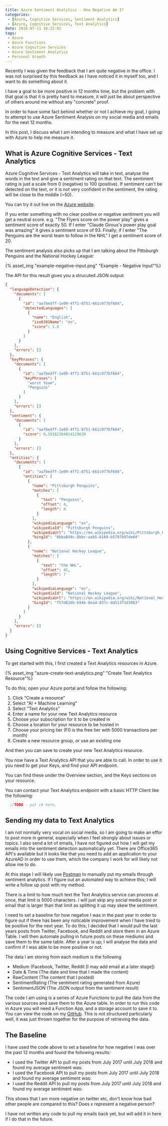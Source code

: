 ```yaml
---
title: Azure Sentiment Analytics - How Negative Am I?
categories:
 - [Azure, Cognitive Services, Sentiment Analytics]
 - [Azure, Cognitive Services, Text Analytics]
date: 2018-07-11 16:22:01
tags:
 - Azure
 - Azure Functions
 - Azure Cognitive Services
 - Azure Sentiment Analytics
 - Personal Growth
---
```

Recently I was given the feedback that I am quite negative in the office. I was not surprised by this feedback as I have noticed it in myself too, and I want to do something about it.

I have a goal to be more positive in 12 months time, but the problem with that goal is that it is pretty hard to measure, it will just be about perspective of others around me without any "concrete" proof.

In order to have some fact behind whether or not I achieve my goal, I going to attempt to use Azure Sentiment Analysis on my social media and emails for the next 12 months.

In this post, I discuss what I am intending to measure and what I have set up with Azure to help me measure it.
<!-- more --> 

## What is Azure Cognitive Services - Text Analytics

Azure Cognitive Services - Text Analytics will take in text, analyse the words in the text and give a sentiment rating on that text. The sentiment rating is just a scale from 0 (negative) to 100 (positive). If sentiment can't be detected on the text, or it is not very confident in the sentiment, the rating will be close to the middle (~50).

You can try it out live on the [Azure website](https://azure.microsoft.com/en-us/services/cognitive-services/text-analytics/?v=18.05).

If you enter something with no clear positive or negative sentiment you will get a neutral score.
e.g. "The Flyers score on the power play" gives a sentiment score of exactly 50. If I enter "Claude Giroux's power play goal was amazing" it gives a sentiment score of 93. Finally; if I enter "The Penguins are the worst team to follow in the NHL" I get a sentiment score of 20.

The sentiment analysis also picks up that I am talking about the Pittsburgh Penguins and the National Hockey League:

{% asset_img "example-negative-input.png" "Example - Negative Input"%}

The API for this result gives you a strucuted JSON output:

```json
{
  "languageDetection": {
    "documents": [
      {
        "id": "aa7bedff-1e09-4ff1-8751-661c977bf684",
        "detectedLanguages": [
          {
            "name": "English",
            "iso6391Name": "en",
            "score": 1.0
          }
        ]
      }
    ],
    "errors": []
  },
  "keyPhrases": {
    "documents": [
      {
        "id": "aa7bedff-1e09-4ff1-8751-661c977bf684",
        "keyPhrases": [
          "worst team",
          "Penguins"
        ]
      }
    ],
    "errors": []
  },
  "sentiment": {
    "documents": [
      {
        "id": "aa7bedff-1e09-4ff1-8751-661c977bf684",
        "score": 0.19182384014129639
      }
    ],
    "errors": []
  },
  "entities": {
    "documents": [
      {
        "id": "aa7bedff-1e09-4ff1-8751-661c977bf684",
        "entities": [
          {
            "name": "Pittsburgh Penguins",
            "matches": [
              {
                "text": "Penguins",
                "offset": 4,
                "length": 8
              }
            ],
            "wikipediaLanguage": "en",
            "wikipediaId": "Pittsburgh Penguins",
            "wikipediaUrl": "https://en.wikipedia.org/wiki/Pittsburgh_Penguins",
            "bingId": "6bba894c-8bbc-aab5-6169-b5797b07de04"
          },
          {
            "name": "National Hockey League",
            "matches": [
              {
                "text": "the NHL",
                "offset": 45,
                "length": 7
              }
            ],
            "wikipediaLanguage": "en",
            "wikipediaId": "National Hockey League",
            "wikipediaUrl": "https://en.wikipedia.org/wiki/National_Hockey_League",
            "bingId": "f57d616b-b94b-8ea4-037c-0d51371d3083"
          }
        ]
      }
    ],
    "errors": []
  }
}

```

## Using Cognitive Services - Text Analytics

To get started with this, I first created a Text Analytics resources in Azure.

{% asset_img "azure-create-text-analytics.png" "Create Text Analytics Resource"%}

To do this; open your Azure portal and follow the following:
1. Click "Create a resource"
1. Select "AI + Machine Learning"
1. Select "Text Analytics"
1. Enter a name for your new Text Analytics resource
1. Choose your subscription for it to be created in
1. Choose a location for your resource to be hosted in
1. Choose your pricing tier (F0 is the free tier with 5000 transactions per month)
1. Create a new resource group, or use an existing one

And then you can save to create your new Text Analytics resource.

You now have a Text Analytics API that you are able to call. In order to use it you need to get your Keys, and find your API endpoint.

You can find these under the Overview section, and the Keys sections on your resource.

You can contact your Text Analytics endpoint with a basic HTTP Client like the following:

```csharp
  //TODO - put c# here.
```

## Sending my data to Text Analytics

I am not normally very vocal on social media, so I am going to make an effor to post more in general, especially when I feel strongly about issues or topics. I also send a lot of emails, I have not figured out how I will get my emails into the sentiment detection automatically yet. There are Office365 API's available but it looks like that you need to add an application to your AzureAD in order to use them, which the company I work for will likely not allow me to do.

At this stage I will likely use [Postman](https://www.getpostman.com/) to manually put my emails through sentiment analytics. If I figure out an automated way to achieve this; I will write a follow up post with my method.

There is a limit to how much text the Text Analytics service can process at once, that limit is 5000 characters. I will just skip any social media post or email that is larger than that limit as splitting it up may skew the sentiment.

I need to set a baseline for how negative I was in the past year in order to figure out if there has been any noticable improvement when I have tried to be positive for the next year. To do this; I decided that I would pull the last years posts from Twitter, Facebook, and Reddit and store them in an Azure Table. I will then automate pulling in future posts on these mediums and save them to the same table. After a year is up; I will analyse the data and confirm if I was able to be more positive or not.

The data I am storing from each medium is the following
- Medium (Facebook, Twitter, Reddit [I may add email at a later stage])
- Date & Time (The date and time that I made the content)
- RawContent (The content that I posted)
- SentimentRating (The sentiment rating generated from Azure)
- SentimentJSON (The JSON output from the sentiment result)

The code I am using is a series of Azure Functions to pull the data from the various sources and save them to the Azure table. In order to run this code in Azure you will need a Function App, and a storage account to save it to. You can view the code on my [GitHub](https://github.com/brendon-coombes/). This is not structured particularly well, it was just thrown together for the purpose of retrieving the data.

## The Baseline

I have used the code above to set a baseline for how negative I was over the past 12 months and found the following results:

- I used the Twitter API to pull my posts from July 2017 until July 2018 and found my average sentiment was:
- I used the Facebook API to pull my posts from July 2017 until July 2018 and found my average sentiment was:
- I used the Reddit API to pull my posts from July 2017 until July 2018 and found my average sentiment was:

This shows that I am more negative on twitter etc, don't know how bad other people are compared to this? Does x represent a negative person?

I have not written any code to pull my emails back yet, but will add it in here if I do that in the future.
